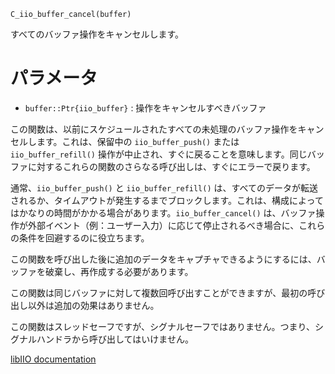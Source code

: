 ```
C_iio_buffer_cancel(buffer)
```

すべてのバッファ操作をキャンセルします。

# パラメータ

  * `buffer::Ptr{iio_buffer}` : 操作をキャンセルすべきバッファ

この関数は、以前にスケジュールされたすべての未処理のバッファ操作をキャンセルします。これは、保留中の `iio_buffer_push()` または `iio_buffer_refill()` 操作が中止され、すぐに戻ることを意味します。同じバッファに対するこれらの関数のさらなる呼び出しは、すぐにエラーで戻ります。

通常、`iio_buffer_push()` と `iio_buffer_refill()` は、すべてのデータが転送されるか、タイムアウトが発生するまでブロックします。これは、構成によってはかなりの時間がかかる場合があります。`iio_buffer_cancel()` は、バッファ操作が外部イベント（例：ユーザー入力）に応じて停止されるべき場合に、これらの条件を回避するのに役立ちます。

この関数を呼び出した後に追加のデータをキャプチャできるようにするには、バッファを破棄し、再作成する必要があります。

この関数は同じバッファに対して複数回呼び出すことができますが、最初の呼び出し以外は追加の効果はありません。

この関数はスレッドセーフですが、シグナルセーフではありません。つまり、シグナルハンドラから呼び出してはいけません。

[libIIO documentation](https://analogdevicesinc.github.io/libiio/master/libiio/group__Buffer.html#ga0e42431688750313cfa077ab4f6e0282)
